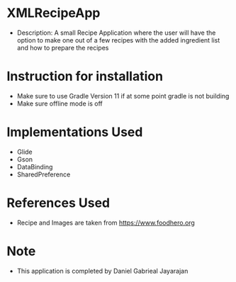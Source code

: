 # XMLRecipeApp
- Description: A small Recipe Application where the user will have the option to make one out of a few recipes with the added ingredient list and how to prepare the recipes

# Instruction for installation
- Make sure to use Gradle Version 11 if at some point gradle is not building
- Make sure offline mode is off

# Implementations Used
- Glide
- Gson
- DataBinding
- SharedPreference

# References Used
- Recipe and Images are taken from https://www.foodhero.org

# Note
- This application is completed by Daniel Gabrieal Jayarajan
